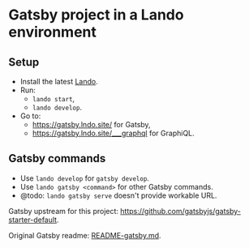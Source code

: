 # Gatsby project in a Lando environment

## Setup

- Install the latest [Lando](https://docs.lando.dev/basics/installation.html).
- Run:
  - `lando start`,
  - `lando develop`.
- Go to:
  - <https://gatsby.lndo.site/> for Gatsby,
  - <https://gatsby.lndo.site/___graphql> for GraphiQL.

## Gatsby commands

- Use `lando develop` for `gatsby develop`.
- Use `lando gatsby <command>` for other Gatsby commands.
- @todo: `lando gatsby serve` doesn't provide workable URL.

Gatsby upstream for this project: <https://github.com/gatsbyjs/gatsby-starter-default>.

Original Gatsby readme: [README-gatsby.md](README-gatsby.md).

